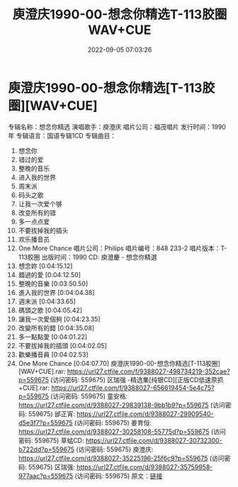 ﻿---
title: 庾澄庆1990-00-想念你精选T-113胶圈WAV+CUE
date: 2022-09-05 07:03:26
categories: WAV车载音乐、镜像
tags: 华语中文
---
# 庾澄庆1990-00-想念你精选[T-113胶圈][WAV+CUE]

专辑名称：想念你精选
演唱歌手：庾澄庆
唱片公司：福茂唱片
发行时间：1990年
专辑语言：国语专辑1CD
专辑曲目：
01. 想念你
02. 错过的爱
03. 整晚的音乐
04. 进入我的世界
05. 周末派
06. 码头之歌
07. 让我一次爱个够
08. 改变所有的错
09. 多一点点爱
10. 不要拔掉我的插头
11. 欢乐播音员
12. One More Chance
唱片公司：Philips
唱片编号：848 233-2
唱片版本：T-113胶圈
出版时间：1990
CD: 庾澄慶 - 想念你精選
01. 想念妳
[0:04:15.12]
02. 錯過的愛
[0:04:12.50]
03. 整晚的音樂
[0:03:50.50]
04. 進入我的世界
[0:04:04.38]
05. 週末派
[0:04:33.65]
06. 碼頭之歌
[0:04:05.42]
07. 讓我一次愛個夠
[0:04:23.35]
08. 改變所有的錯
[0:04:35.08]
09. 多一點點愛
[0:04:01.22]
10. 不要拔掉我的插頭
[0:04:02.05]
11. 歡樂播音員
[0:04:02.53]
12. One More Chance
[0:04:07.70]
庾澄庆1990-00-想念你精选[T-113胶圈][WAV+CUE].rar:
https://url27.ctfile.com/f/9388027-498734219-352cae?p=559675
(访问密码: 559675)
区瑞强 -精选集[纯银CD][正版CD低速原抓+CUE].rar: https://url27.ctfile.com/f/9388027-656619454-5e4c75?p=559675
(访问密码: 559675)
童安格: https://url27.ctfile.com/d/9388027-29839138-9bb1b9?p=559675
(访问密码: 559675)
邰正宵: https://url27.ctfile.com/d/9388027-29909540-d5e3f7?p=559675
(访问密码: 559675)
姜育恒: https://url27.ctfile.com/d/9388027-30258108-55775d?p=559675
(访问密码: 559675)
草蜢CD: https://url27.ctfile.com/d/9388027-30732300-b722dd?p=559675
(访问密码: 559675)
庾澄庆: https://url27.ctfile.com/d/9388027-35225196-25f6c9?p=559675
(访问密码: 559675)
区瑞强: https://url27.ctfile.com/d/9388027-35759958-977aac?p=559675
(访问密码: 559675)
原文：[链接](https://blog.sina.com.cn/s/blog_1647c7e7601030z88.html)